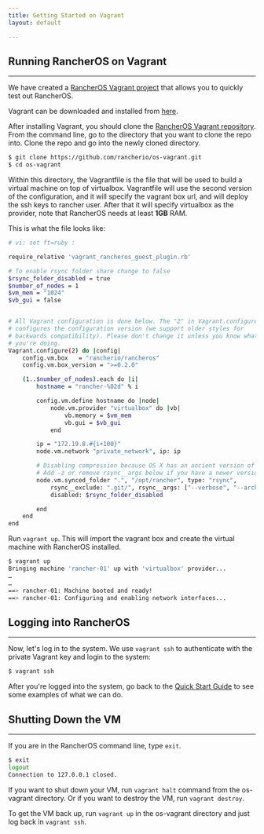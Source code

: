```yaml
---
title: Getting Started on Vagrant
layout: default

---
```


## Running RancherOS on Vagrant
---

We have created a [RancherOS Vagrant project](https://github.com/rancherio/os-vagrant) that allows you to quickly test out RancherOS.

Vagrant can be downloaded and installed from [here](http://www.vagrantup.com/downloads.html).

After installing Vagrant, you should clone the [RancherOS Vagrant repository](https://github.com/rancherio/os-vagrant). From the command line, go to the directory that you want to clone the repo into. Clone the repo and go into the newly cloned directory.

```bash
$ git clone https://github.com/rancherio/os-vagrant.git
$ cd os-vagrant
```

Within this directory, the Vagrantfile is the file that will be used to build a virtual machine on top of virtualbox. Vagrantfile will use the second version of the configuration, and it will specify the vagrant box url, and will deploy the ssh keys to rancher user. After that it will specify virtualbox as the provider, note that RancherOS needs at least **1GB** RAM.

This is what the file looks like:

```bash
# vi: set ft=ruby :

require_relative 'vagrant_rancheros_guest_plugin.rb'

# To enable rsync folder share change to false
$rsync_folder_disabled = true
$number_of_nodes = 1
$vm_mem = "1024"
$vb_gui = false


# All Vagrant configuration is done below. The "2" in Vagrant.configure
# configures the configuration version (we support older styles for
# backwards compatibility). Please don't change it unless you know what
# you're doing.
Vagrant.configure(2) do |config|
    config.vm.box   = "rancherio/rancheros"
    config.vm.box_version = ">=0.2.0"

    (1..$number_of_nodes).each do |i|
        hostname = "rancher-%02d" % i

        config.vm.define hostname do |node|
            node.vm.provider "virtualbox" do |vb|
                vb.memory = $vm_mem
                vb.gui = $vb_gui
            end

        ip = "172.19.8.#{i+100}"
        node.vm.network "private_network", ip: ip

        # Disabling compression because OS X has an ancient version of rsync installed.
        # Add -z or remove rsync__args below if you have a newer version of rsync on your machine.
        node.vm.synced_folder ".", "/opt/rancher", type: "rsync",
            rsync__exclude: ".git/", rsync__args: ["--verbose", "--archive", "--delete", "--copy-links"],
            disabled: $rsync_folder_disabled

        end
    end
end
```

Run `vagrant up`. This will import the vagrant box and create the virtual machine with RancherOS installed. 

```bash
$ vagrant up
Bringing machine 'rancher-01' up with 'virtualbox' provider...
…
…
==> rancher-01: Machine booted and ready!
==> rancher-01: Configuring and enabling network interfaces...
```

## Logging into RancherOS
---

Now, let's log in to the system. We use `vagrant ssh` to authenticate with the private Vagrant key and login to the system:


```bash
$ vagrant ssh
```

After you're logged into the system, go back to the [Quick Start Guide]({{site.baseurl}}/docs/quick-start-guide/) to see some examples of what we can do.  

## Shutting Down the VM
---
If you are in the RancherOS command line, type `exit`.

```bash
$ exit 
logout
Connection to 127.0.0.1 closed. 
```

If you want to shut down your VM, run `vagrant halt` command from the os-vagrant directory. Or if you want to destroy the VM, run `vagrant destroy`. 

To get the VM back up, run `vagrant up` in the os-vagrant directory and just log back in `vagrant ssh`.

